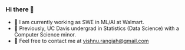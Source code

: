 ### Hi there 👋


- 🔭 I am currently working as SWE in ML/AI at Walmart.
- 🌱 Previously, UC Davis undergrad in Statistics (Data Science) with a Computer Science minor.
- 💬 Feel free to contact me at vishnu.rangiah@gmail.com


<!--
**Vishnu-Rangiah/Vishnu-Rangiah** is a ✨ _special_ ✨ repository because its `README.md` (this file) appears on your GitHub profile.

Here are some ideas to get you started:

- 🔭 I’m currently working on ...
- 🌱 I’m currently learning ...
- 👯 I’m looking to collaborate on ...
- 🤔 I’m looking for help with ...
- 💬 Ask me about ...
- 📫 How to reach me: ...
- 😄 Pronouns: ...
- ⚡ Fun fact: ...
-->
